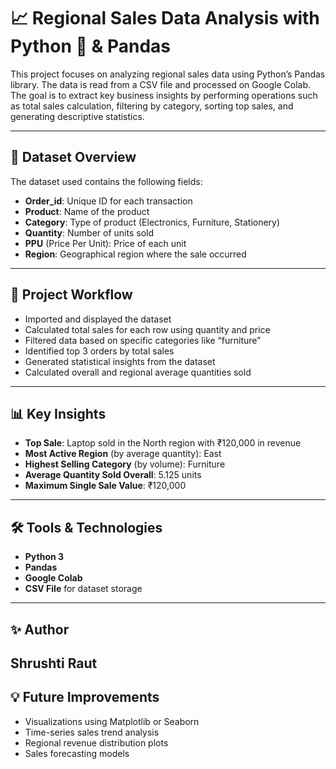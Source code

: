 # 📈 Regional Sales Data Analysis with Python 🐍 & Pandas

This project focuses on analyzing regional sales data using Python’s Pandas library. The data is read from a CSV file and processed on Google Colab. The goal is to extract key business insights by performing operations such as total sales calculation, filtering by category, sorting top sales, and generating descriptive statistics.

---

## 📂 Dataset Overview

The dataset used contains the following fields:

- **Order_id**: Unique ID for each transaction  
- **Product**: Name of the product  
- **Category**: Type of product (Electronics, Furniture, Stationery)  
- **Quantity**: Number of units sold  
- **PPU** (Price Per Unit): Price of each unit  
- **Region**: Geographical region where the sale occurred  

---

## 🚀 Project Workflow

- Imported and displayed the dataset
- Calculated total sales for each row using quantity and price
- Filtered data based on specific categories like “furniture”
- Identified top 3 orders by total sales
- Generated statistical insights from the dataset
- Calculated overall and regional average quantities sold

---

## 📊 Key Insights

- **Top Sale**: Laptop sold in the North region with ₹120,000 in revenue  
- **Most Active Region** (by average quantity): East  
- **Highest Selling Category** (by volume): Furniture  
- **Average Quantity Sold Overall**: 5.125 units  
- **Maximum Single Sale Value**: ₹120,000  

---

## 🛠️ Tools & Technologies

- **Python 3**  
- **Pandas**  
- **Google Colab**  
- **CSV File** for dataset storage  

---

## ✨ Author

Shrushti Raut
---

## 💡 Future Improvements

- Visualizations using Matplotlib or Seaborn  
- Time-series sales trend analysis  
- Regional revenue distribution plots  
- Sales forecasting models  

